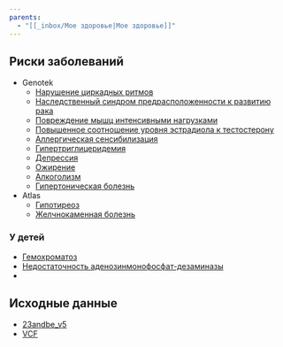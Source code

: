 ```yaml
---
parents:
  - "[[_inbox/Мое здоровье|Мое здоровье]]"
---
```


## Риски заболеваний
- Genotek
	- [Нарушение циркадных ритмов](Нарушение%20циркадных%20ритмов.md#^217f45)
	- [Наследственный синдром предрасположенности к развитию рака](Наследственный%20синдром%20предрасположенности%20к%20развитию%20рака.md#^9241a9)
	- [Повреждение мышц интенсивными нагрузками](Повреждение%20мышц%20интенсивными%20нагрузками.md#Генетическое%20исследование)
	- [Повышенное соотношение уровня эстрадиола к тестостерону](Повышенное%20соотношение%20уровня%20эстрадиола%20к%20тестостерону.md#Генетическое%20исследование)
	- [Аллергическая сенсибилизация](Аллергическая%20сенсибилизация.md#Генетическое%20исследование)
	- [Гипертриглицеридемия](Гипертриглицеридемия.md#Генетическое%20исследование)
	- [Депрессия](Депрессия.md#Генетическое%20исследование)
	- [Ожирение](Ожирение.md#Генетическое%20исследование)
	- [Алкоголизм](Алкоголизм.md#Генетическое%20исследование)
	- [Гипертоническая болезнь](Гипертоническая%20болезнь.md#Генетическое%20исследование)
- Atlas
	- [Гипотиреоз](Гипотиреоз.md)
	- [Желчнокаменная болезнь](Желчнокаменная%20болезнь.md)
### У детей
- [Гемохроматоз](Гемохроматоз.md#Генетическое%20исследование)
- [Недостаточность аденозинмонофосфат-дезаминазы](Недостаточность%20аденозинмонофосфат-дезаминазы.md#Генетическое%20исследование)
- 
## Исходные данные
- [23andbe_v5](dv7907_23andme_V5.txt)
- [VCF](dv7907.vcf)